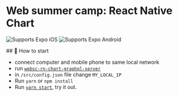 # Web summer camp: React Native Chart

<p>
  <!-- iOS -->
  <img alt="Supports Expo iOS" longdesc="Supports Expo iOS" src="https://img.shields.io/badge/iOS-4630EB.svg?style=flat-square&logo=APPLE&labelColor=999999&logoColor=fff" />
  <!-- Android -->
  <img alt="Supports Expo Android" longdesc="Supports Expo Android" src="https://img.shields.io/badge/Android-4630EB.svg?style=flat-square&logo=ANDROID&labelColor=A4C639&logoColor=fff" />
  <!-- Web -->
</p>
## 🚀 How to start

- connect computer and mobile phone to same local network
- run [`websc-rn-chart-graphql-server`](https://github.com/mblenton/websc-rn-chart-graphql-server)
- in `/src/config.json` file change `MY_LOCAL_IP`
- Run `yarn` or `npm install`
- Run [`yarn start`](https://docs.expo.dev/versions/latest/workflow/expo-cli/), try it out.
